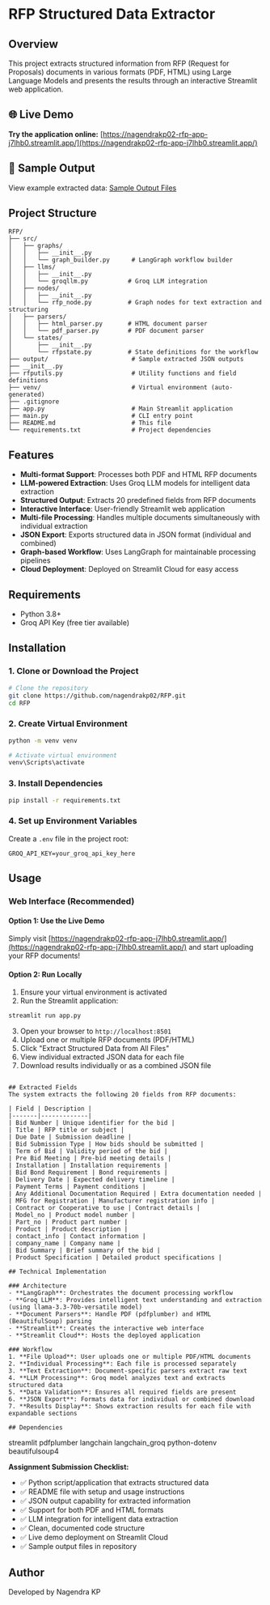 # RFP Structured Data Extractor

## Overview
This project extracts structured information from RFP (Request for Proposals) documents in various formats (PDF, HTML) using Large Language Models and presents the results through an interactive Streamlit web application.

## 🌐 Live Demo
**Try the application online:** [https://nagendrakp02-rfp-app-j7lhb0.streamlit.app/](https://nagendrakp02-rfp-app-j7lhb0.streamlit.app/)

## 📂 Sample Output
View example extracted data: [Sample Output Files](https://github.com/nagendrakp02/RFP/tree/main/output)

## Project Structure
```
RFP/
├── src/
│   ├── graphs/
│   │   ├── __init__.py
│   │   └── graph_builder.py      # LangGraph workflow builder
│   ├── llms/
│   │   ├── __init__.py
│   │   └── groqllm.py           # Groq LLM integration
│   ├── nodes/
│   │   ├── __init__.py
│   │   └── rfp_node.py          # Graph nodes for text extraction and structuring
│   ├── parsers/
│   │   ├── html_parser.py       # HTML document parser
│   │   └── pdf_parser.py        # PDF document parser
│   └── states/
│       ├── __init__.py
│       └── rfpstate.py          # State definitions for the workflow
├── output/                       # Sample extracted JSON outputs
├── __init__.py
├── rfputils.py                   # Utility functions and field definitions
├── venv/                         # Virtual environment (auto-generated)
├── .gitignore
├── app.py                        # Main Streamlit application
├── main.py                       # CLI entry point
├── README.md                     # This file
└── requirements.txt              # Project dependencies
```

## Features
- **Multi-format Support**: Processes both PDF and HTML RFP documents
- **LLM-powered Extraction**: Uses Groq LLM models for intelligent data extraction
- **Structured Output**: Extracts 20 predefined fields from RFP documents
- **Interactive Interface**: User-friendly Streamlit web application
- **Multi-file Processing**: Handles multiple documents simultaneously with individual extraction
- **JSON Export**: Exports structured data in JSON format (individual and combined)
- **Graph-based Workflow**: Uses LangGraph for maintainable processing pipelines
- **Cloud Deployment**: Deployed on Streamlit Cloud for easy access

## Requirements
- Python 3.8+
- Groq API Key (free tier available)

## Installation

### 1. Clone or Download the Project
```bash
# Clone the repository
git clone https://github.com/nagendrakp02/RFP.git
cd RFP
```

### 2. Create Virtual Environment
```bash
python -m venv venv

# Activate virtual environment
venv\Scripts\activate

```

### 3. Install Dependencies
```bash
pip install -r requirements.txt
```

### 4. Set up Environment Variables
Create a `.env` file in the project root:
```env
GROQ_API_KEY=your_groq_api_key_here
```


## Usage

### Web Interface (Recommended)

#### Option 1: Use the Live Demo
Simply visit [https://nagendrakp02-rfp-app-j7lhb0.streamlit.app/](https://nagendrakp02-rfp-app-j7lhb0.streamlit.app/) and start uploading your RFP documents!

#### Option 2: Run Locally
1. Ensure your virtual environment is activated
2. Run the Streamlit application:
```bash
streamlit run app.py
```
3. Open your browser to `http://localhost:8501`
4. Upload one or multiple RFP documents (PDF/HTML)
5. Click "Extract Structured Data from All Files"
6. View individual extracted JSON data for each file
7. Download results individually or as a combined JSON file

```

## Extracted Fields
The system extracts the following 20 fields from RFP documents:

| Field | Description |
|-------|-------------|
| Bid Number | Unique identifier for the bid |
| Title | RFP title or subject |
| Due Date | Submission deadline |
| Bid Submission Type | How bids should be submitted |
| Term of Bid | Validity period of the bid |
| Pre Bid Meeting | Pre-bid meeting details |
| Installation | Installation requirements |
| Bid Bond Requirement | Bond requirements |
| Delivery Date | Expected delivery timeline |
| Payment Terms | Payment conditions |
| Any Additional Documentation Required | Extra documentation needed |
| MFG for Registration | Manufacturer registration info |
| Contract or Cooperative to use | Contract details |
| Model_no | Product model number |
| Part_no | Product part number |
| Product | Product description |
| contact_info | Contact information |
| company_name | Company name |
| Bid Summary | Brief summary of the bid |
| Product Specification | Detailed product specifications |

## Technical Implementation

### Architecture
- **LangGraph**: Orchestrates the document processing workflow
- **Groq LLM**: Provides intelligent text understanding and extraction (using llama-3.3-70b-versatile model)
- **Document Parsers**: Handle PDF (pdfplumber) and HTML (BeautifulSoup) parsing
- **Streamlit**: Creates the interactive web interface
- **Streamlit Cloud**: Hosts the deployed application

### Workflow
1. **File Upload**: User uploads one or multiple PDF/HTML documents
2. **Individual Processing**: Each file is processed separately
3. **Text Extraction**: Document-specific parsers extract raw text
4. **LLM Processing**: Groq model analyzes text and extracts structured data
5. **Data Validation**: Ensures all required fields are present
6. **JSON Export**: Formats data for individual or combined download
7. **Results Display**: Shows extraction results for each file with expandable sections

## Dependencies
```
streamlit
pdfplumber
langchain
langchain_groq
python-dotenv
beautifulsoup4

**Assignment Submission Checklist:**
- ✅ Python script/application that extracts structured data
- ✅ README file with setup and usage instructions
- ✅ JSON output capability for extracted information
- ✅ Support for both PDF and HTML formats
- ✅ LLM integration for intelligent data extraction
- ✅ Clean, documented code structure
- ✅ Live demo deployment on Streamlit Cloud
- ✅ Sample output files in repository


## Author
Developed by Nagendra KP



